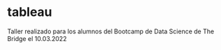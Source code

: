# tableau
Taller realizado para los alumnos del Bootcamp de Data Science de The Bridge el 10.03.2022
